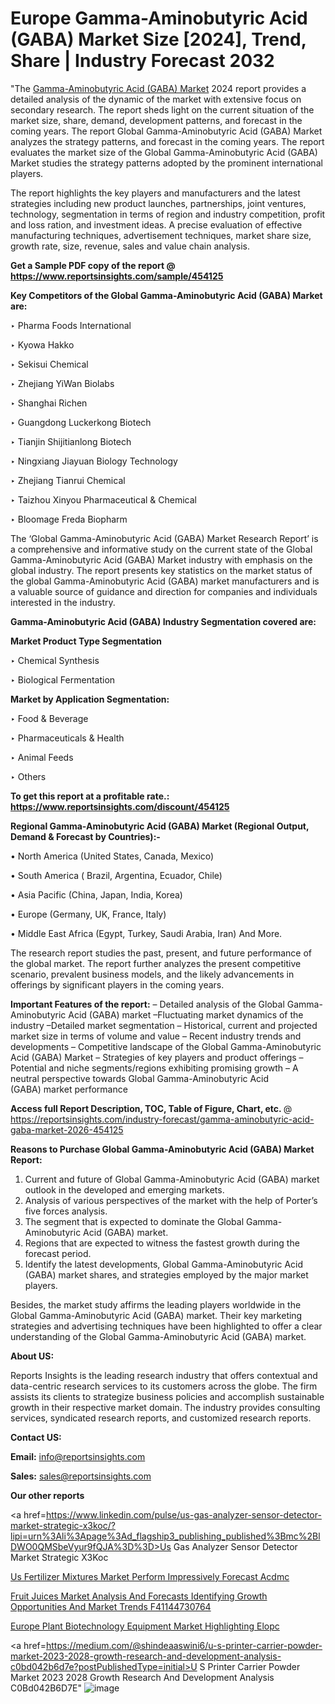 # Europe Gamma-Aminobutyric Acid (GABA) Market Size [2024], Trend, Share | Industry Forecast 2032

"The <a href=https://www.reportsinsights.com/sample/454125>Gamma-Aminobutyric Acid (GABA) Market</a> 2024 report provides a detailed analysis of the dynamic of the market with extensive focus on secondary research. The report sheds light on the current situation of the market size, share, demand, development patterns, and forecast in the coming years. The report Global Gamma-Aminobutyric Acid (GABA) Market analyzes the strategy patterns, and forecast in the coming years. The report evaluates the market size of the Global Gamma-Aminobutyric Acid (GABA) Market studies the strategy patterns adopted by the prominent international players.

The report highlights the key players and manufacturers and the latest strategies including new product launches, partnerships, joint ventures, technology, segmentation in terms of region and industry competition, profit and loss ration, and investment ideas. A precise evaluation of effective manufacturing techniques, advertisement techniques, market share size, growth rate, size, revenue, sales and value chain analysis.

<strong>Get a Sample PDF copy of the report @ <a href=https://www.reportsinsights.com/sample/454125 style=color:#0000ff;>https://www.reportsinsights.com/sample/454125</a></strong>

<strong>Key Competitors of the Global Gamma-Aminobutyric Acid (GABA) Market are:</strong>

‣ Pharma Foods International

‣ Kyowa Hakko

‣ Sekisui Chemical

‣ Zhejiang YiWan Biolabs

‣ Shanghai Richen

‣ Guangdong Luckerkong Biotech

‣ Tianjin Shijitianlong Biotech

‣ Ningxiang Jiayuan Biology Technology

‣ Zhejiang Tianrui Chemical

‣ Taizhou Xinyou Pharmaceutical & Chemical

‣ Bloomage Freda Biopharm

The ‘Global Gamma-Aminobutyric Acid (GABA) Market Research Report’ is a comprehensive and informative study on the current state of the Global Gamma-Aminobutyric Acid (GABA) Market industry with emphasis on the global industry. The report presents key statistics on the market status of the global Gamma-Aminobutyric Acid (GABA) market manufacturers and is a valuable source of guidance and direction for companies and individuals interested in the industry.

<strong>Gamma-Aminobutyric Acid (GABA) Industry Segmentation covered are:</strong>

<strong>Market Product Type Segmentation</strong>

‣ Chemical Synthesis

‣ Biological Fermentation

<strong>Market by Application Segmentation:</strong>

‣ Food & Beverage

‣ Pharmaceuticals & Health

‣ Animal Feeds

‣ Others

<strong>To get this report at a profitable rate.: <a href=https://www.reportsinsights.com/discount/454125 style=color:#0000ff;>https://www.reportsinsights.com/discount/454125</a></strong>

<strong>Regional Gamma-Aminobutyric Acid (GABA) Market (Regional Output, Demand &amp; Forecast by Countries):-</strong>

• North America (United States, Canada, Mexico)

• South America ( Brazil, Argentina, Ecuador, Chile)

• Asia Pacific (China, Japan, India, Korea)

• Europe (Germany, UK, France, Italy)

• Middle East Africa (Egypt, Turkey, Saudi Arabia, Iran) And More.

The research report studies the past, present, and future performance of the global market. The report further analyzes the present competitive scenario, prevalent business models, and the likely advancements in offerings by significant players in the coming years.

<strong>Important Features of the report:</strong>
– Detailed analysis of the Global Gamma-Aminobutyric Acid (GABA) market
–Fluctuating market dynamics of the industry
–Detailed market segmentation
– Historical, current and projected market size in terms of volume and value
– Recent industry trends and developments
– Competitive landscape of the Global Gamma-Aminobutyric Acid (GABA) Market
– Strategies of key players and product offerings
– Potential and niche segments/regions exhibiting promising growth
– A neutral perspective towards Global Gamma-Aminobutyric Acid (GABA) market performance

<strong>Access full Report Description, TOC, Table of Figure, Chart, etc. </strong>@   <a href=https://reportsinsights.com/industry-forecast/gamma-aminobutyric-acid-gaba-market-2026-454125 style=color:#0000ff;>https://reportsinsights.com/industry-forecast/gamma-aminobutyric-acid-gaba-market-2026-454125</a>

<strong>Reasons to Purchase Global Gamma-Aminobutyric Acid (GABA) Market Report:</strong>
1. Current and future of Global Gamma-Aminobutyric Acid (GABA) market outlook in the developed and emerging markets.
2. Analysis of various perspectives of the market with the help of Porter’s five forces analysis.
3. The segment that is expected to dominate the Global Gamma-Aminobutyric Acid (GABA) market.
4. Regions that are expected to witness the fastest growth during the forecast period.
5. Identify the latest developments, Global Gamma-Aminobutyric Acid (GABA) market shares, and strategies employed by the major market players.

Besides, the market study affirms the leading players worldwide in the Global Gamma-Aminobutyric Acid (GABA) market. Their key marketing strategies and advertising techniques have been highlighted to offer a clear understanding of the Global Gamma-Aminobutyric Acid (GABA) market.

<strong><strong>About US</strong>:</strong>

Reports Insights is the leading research industry that offers contextual and data-centric research services to its customers across the globe. The firm assists its clients to strategize business policies and accomplish sustainable growth in their respective market domain. The industry provides consulting services, syndicated research reports, and customized research reports.

<strong>Contact US:</strong>

<p class=><b>Email:</b> <a href=mailto:info@reportsinsights.com>info@reportsinsights.com</a></p>
<p class=><b>Sales:</b> <a href=mailto:sales@reportsinsights.com>sales@reportsinsights.com</a></p>

<strong>Our other reports</strong>

<a href=https://www.linkedin.com/pulse/us-gas-analyzer-sensor-detector-market-strategic-x3koc/?lipi=urn%3Ali%3Apage%3Ad_flagship3_publishing_published%3Bmc%2BlDWO0QMSbeVyur9fQJA%3D%3D>Us Gas Analyzer Sensor Detector Market Strategic X3Koc</a>

<a href=https://www.linkedin.com/pulse/us-fertilizer-mixtures-market-perform-impressively-forecast-acdmc/>Us Fertilizer Mixtures Market Perform Impressively Forecast Acdmc</a>

<a href=https://medium.com/@jagrutiayachit3/fruit-juices-market-analysis-and-forecasts-identifying-growth-opportunities-and-market-trends-f41144730764>Fruit Juices Market Analysis And Forecasts Identifying Growth Opportunities And Market Trends F41144730764</a>

<a href=https://www.linkedin.com/pulse/europe-plant-biotechnology-equipment-market-highlighting-elopc/>Europe Plant Biotechnology Equipment Market Highlighting Elopc</a>

<a href=https://medium.com/@shindeaaswini6/u-s-printer-carrier-powder-market-2023-2028-growth-research-and-development-analysis-c0bd042b6d7e?postPublishedType=initial>U S Printer Carrier Powder Market 2023 2028 Growth Research And Development Analysis C0Bd042B6D7E</a>"
![image](https://github.com/Reportsinsights123/RIgrowth/assets/158415881/79ad5c42-b898-434e-b2a9-b9ad0ebe10b6)

